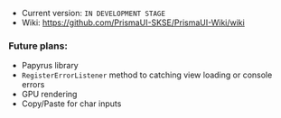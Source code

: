 - Current version: `IN DEVELOPMENT STAGE`
- Wiki: https://github.com/PrismaUI-SKSE/PrismaUI-Wiki/wiki

### Future plans:
- Papyrus library
- `RegisterErrorListener` method to catching view loading or console errors
- GPU rendering
- Copy/Paste for char inputs
